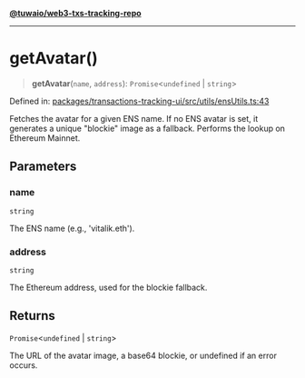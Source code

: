 [**@tuwaio/web3-txs-tracking-repo**](../../../README.md)

***

# getAvatar()

> **getAvatar**(`name`, `address`): `Promise`\<`undefined` \| `string`\>

Defined in: [packages/transactions-tracking-ui/src/utils/ensUtils.ts:43](https://github.com/TuwaIO/web3-transactions-tracking/blob/e8fc17df1e7aa9c38ef9c156281f0501e50bc7fd/packages/transactions-tracking-ui/src/utils/ensUtils.ts#L43)

Fetches the avatar for a given ENS name.
If no ENS avatar is set, it generates a unique "blockie" image as a fallback.
Performs the lookup on Ethereum Mainnet.

## Parameters

### name

`string`

The ENS name (e.g., 'vitalik.eth').

### address

`string`

The Ethereum address, used for the blockie fallback.

## Returns

`Promise`\<`undefined` \| `string`\>

The URL of the avatar image, a base64 blockie, or undefined if an error occurs.
